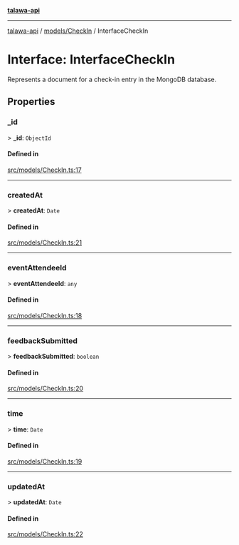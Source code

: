 [**talawa-api**](../../../README.md)

***

[talawa-api](../../../modules.md) / [models/CheckIn](../README.md) / InterfaceCheckIn

# Interface: InterfaceCheckIn

Represents a document for a check-in entry in the MongoDB database.

## Properties

### \_id

\> **\_id**: `ObjectId`

#### Defined in

[src/models/CheckIn.ts:17](https://github.com/PalisadoesFoundation/talawa-api/blob/3a5276aff43f5de4f7fab3ec9683a420dcdc7a06/src/models/CheckIn.ts#L17)

***

### createdAt

\> **createdAt**: `Date`

#### Defined in

[src/models/CheckIn.ts:21](https://github.com/PalisadoesFoundation/talawa-api/blob/3a5276aff43f5de4f7fab3ec9683a420dcdc7a06/src/models/CheckIn.ts#L21)

***

### eventAttendeeId

\> **eventAttendeeId**: `any`

#### Defined in

[src/models/CheckIn.ts:18](https://github.com/PalisadoesFoundation/talawa-api/blob/3a5276aff43f5de4f7fab3ec9683a420dcdc7a06/src/models/CheckIn.ts#L18)

***

### feedbackSubmitted

\> **feedbackSubmitted**: `boolean`

#### Defined in

[src/models/CheckIn.ts:20](https://github.com/PalisadoesFoundation/talawa-api/blob/3a5276aff43f5de4f7fab3ec9683a420dcdc7a06/src/models/CheckIn.ts#L20)

***

### time

\> **time**: `Date`

#### Defined in

[src/models/CheckIn.ts:19](https://github.com/PalisadoesFoundation/talawa-api/blob/3a5276aff43f5de4f7fab3ec9683a420dcdc7a06/src/models/CheckIn.ts#L19)

***

### updatedAt

\> **updatedAt**: `Date`

#### Defined in

[src/models/CheckIn.ts:22](https://github.com/PalisadoesFoundation/talawa-api/blob/3a5276aff43f5de4f7fab3ec9683a420dcdc7a06/src/models/CheckIn.ts#L22)
